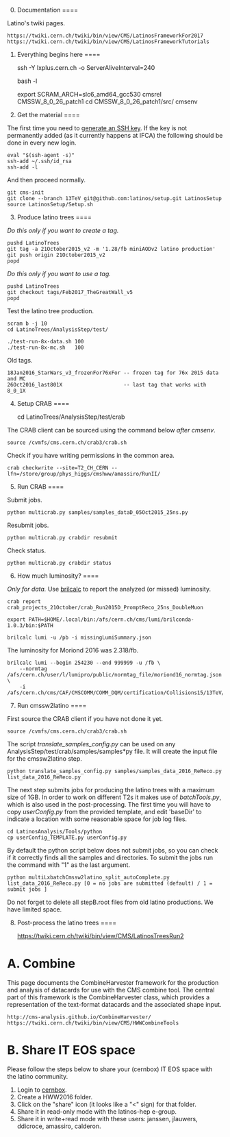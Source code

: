 0. Documentation
====

Latino's twiki pages.

    https://twiki.cern.ch/twiki/bin/view/CMS/LatinosFrameworkFor2017
    https://twiki.cern.ch/twiki/bin/view/CMS/LatinosFrameworkTutorials


1. Everything begins here
====

    ssh -Y lxplus.cern.ch -o ServerAliveInterval=240

    bash -l

    export SCRAM_ARCH=slc6_amd64_gcc530
    cmsrel CMSSW_8_0_26_patch1
    cd CMSSW_8_0_26_patch1/src/
    cmsenv


2. Get the material
====

The first time you need to [generate an SSH key](https://help.github.com/articles/generating-an-ssh-key/). If the key is not permanently added (as it currently happens at IFCA) the following should be done in every new login.

    eval "$(ssh-agent -s)"
    ssh-add ~/.ssh/id_rsa
    ssh-add -l
    
And then proceed normally.

    git cms-init
    git clone --branch 13TeV git@github.com:latinos/setup.git LatinosSetup
    source LatinosSetup/Setup.sh


3. Produce latino trees
====

*Do this only if you want to create a tag.*

    pushd LatinoTrees
    git tag -a 21October2015_v2 -m '1.28/fb miniAODv2 latino production'
    git push origin 21October2015_v2
    popd

*Do this only if you want to use a tag.*

    pushd LatinoTrees
    git checkout tags/Feb2017_TheGreatWall_v5
    popd

Test the latino tree production.

    scram b -j 10
    cd LatinoTrees/AnalysisStep/test/

    ./test-run-8x-data.sh 100
    ./test-run-8x-mc.sh   100

Old tags.

    18Jan2016_StarWars_v3_frozenFor76xFor -- frozen tag for 76x 2015 data and MC
    26Oct2016_last801X                    -- last tag that works with 8_0_1X


4. Setup CRAB
====

    cd LatinoTrees/AnalysisStep/test/crab

The CRAB client can be sourced using the command below *after cmsenv*.

    source /cvmfs/cms.cern.ch/crab3/crab.sh

Check if you have writing permissions in the common area.

    crab checkwrite --site=T2_CH_CERN --lfn=/store/group/phys_higgs/cmshww/amassiro/RunII/


5. Run CRAB
====

Submit jobs.

    python multicrab.py samples/samples_dataD_05Oct2015_25ns.py

Resubmit jobs.

    python multicrab.py crabdir resubmit

Check status.
    
    python multicrab.py crabdir status


6. How much luminosity?
====

*Only for data.* Use [brilcalc](http://cms-service-lumi.web.cern.ch/cms-service-lumi/brilwsdoc.html) to report the analyzed (or missed) luminosity.

    crab report crab_projects_21October/crab_Run2015D_PromptReco_25ns_DoubleMuon

    export PATH=$HOME/.local/bin:/afs/cern.ch/cms/lumi/brilconda-1.0.3/bin:$PATH

    brilcalc lumi -u /pb -i missingLumiSummary.json

The luminosity for Moriond 2016 was 2.318/fb.

    brilcalc lumi --begin 254230 --end 999999 -u /fb \
        --normtag /afs/cern.ch/user/l/lumipro/public/normtag_file/moriond16_normtag.json \
        -i /afs/cern.ch/cms/CAF/CMSCOMM/COMM_DQM/certification/Collisions15/13TeV/Reprocessing/Cert_13TeV_16Dec2015ReReco_Collisions15_25ns_JSON.txt


7. Run cmssw2latino
====

First source the CRAB client if you have not done it yet.

    source /cvmfs/cms.cern.ch/crab3/crab.sh

The script *translate_samples_config.py* can be used on any AnalysisStep/test/crab/samples/samples*py file. It will create the input file for the cmssw2latino step.

    python translate_samples_config.py samples/samples_data_2016_ReReco.py list_data_2016_ReReco.py

The next step submits jobs for producing the latino trees with a maximum size of 1GB. In order to work on different T2s it makes use of *batchTools.py*, which is also used in the post-processing. The first time you will have to copy *userConfig.py* from the provided template, and edit 'baseDir' to indicate a location with some reasonable space for job log files. 

    cd LatinosAnalysis/Tools/python
    cp userConfig_TEMPLATE.py userConfig.py

By default the python script below does not submit jobs, so you can check if it correctly finds all the samples and directories. To submit the jobs run the command with "1" as the last argument.

    python multiLxbatchCmssw2latino_split_autoComplete.py list_data_2016_ReReco.py [0 = no jobs are submitted (default) / 1 = submit jobs ]

Do not forget to delete all stepB.root files from old latino productions. We have limited space.


8. Post-process the latino trees
====

    https://twiki.cern.ch/twiki/bin/view/CMS/LatinosTreesRun2


A. Combine
====

This page documents the CombineHarvester framework for the production and analysis of datacards for use with the CMS combine tool. The central part of this framework is the CombineHarvester class, which provides a representation of the text-format datacards and the associated shape input.

    http://cms-analysis.github.io/CombineHarvester/
    https://twiki.cern.ch/twiki/bin/view/CMS/HWWCombineTools


B. Share IT EOS space
====

Please follow the steps below to share your (cernbox) IT EOS space with the latino community.

1. Login to [cernbox](cernbox.cern.ch).
2. Create a HWW2016 folder.
3. Click on the "share" icon (it looks like a "<" sign) for that folder.
4. Share it in read-only mode with the latinos-hep e-group.
5. Share it in write+read mode with these users: janssen, jlauwers, ddicroce, amassiro, calderon.
